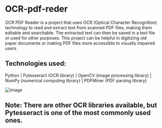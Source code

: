 # OCR-pdf-reder

OCR PDF Reader is a project that uses OCR (Optical Character Recognition) technology to read and extract text from scanned PDF files, making them editable and searchable. The extracted text can then be saved in a text file or used for other purposes. This project can be helpful in digitizing old paper documents or making PDF files more accessible to visually impaired users.

## Technologies used:

Python | 
Pytesseract (OCR library) | 
OpenCV (image processing library) | 
NumPy (numerical computing library) | 
PDFMiner (PDF parsing library) 

![image](https://user-images.githubusercontent.com/92661810/218822718-9d209610-24c4-4c89-8913-0e1e4fa64b20.png)

## Note: There are other OCR libraries available, but Pytesseract is one of the most commonly used ones.



